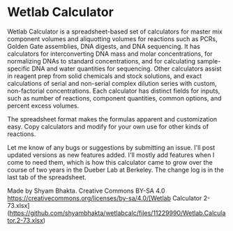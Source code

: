 # Wetlab Calculator
Wetlab Calculator is a spreadsheet-based set of calculators for master mix component volumes and aliquotting volumes for reactions such as PCRs, Golden Gate assemblies, DNA digests, and DNA sequencing. It has calculators for interconverting DNA mass and molar concentrations, for normalizing DNAs to standard concentrations, and for calculating sample-specific DNA and water quantities for sequencing. Other calculators assist in reagent prep from solid chemicals and stock solutions, and exact calculations of serial and non-serial complex dilution series with custom, non-factorial concentrations. Each calculator has distinct fields for inputs, such as number of reactions, component quantities, common options, and percent excess volumes.

The spreadsheet format makes the formulas apparent and customization easy. Copy calculators and modify for your own use for other kinds of reactions.

Let me know of any bugs or suggestions by submitting an issue. I'll post updated versions as new features added. I'll mostly add features when I come to need them, which is how this calculator came to grow over the course of two years in the Dueber Lab at Berkeley. The change log is in the last tab of the spreadsheet.

Made by Shyam Bhakta.
Creative Commons BY-SA 4.0
https://creativecommons.org/licenses/by-sa/4.0/[Wetlab Calculator 2-73.xlsx](https://github.com/shyambhakta/wetlabcalc/files/11229990/Wetlab.Calculator.2-73.xlsx)

